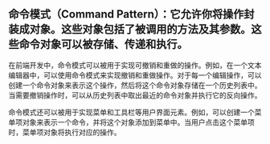 ## 命令模式（Command Pattern）：它允许你将操作封装成对象。这些对象包括了被调用的方法及其参数。这些命令对象可以被存储、传递和执行。

在前端开发中，命令模式可以被用于实现可撤销和重做的操作。例如，在一个文本编辑器中，可以使用命令模式来实现撤销和重做操作。对于每一个编辑操作，可以创建一个命令对象来表示这个操作，然后将这个命令对象存储在一个历史列表中。当需要撤销操作时，可以从历史列表中取出最近的命令对象并执行它的反向操作。

命令模式还可以被用于实现菜单和工具栏等用户界面元素。例如，可以创建一个菜单项对象来表示一个命令，并将这个对象添加到菜单中。当用户点击这个菜单项时，菜单项对象将执行对应的操作。